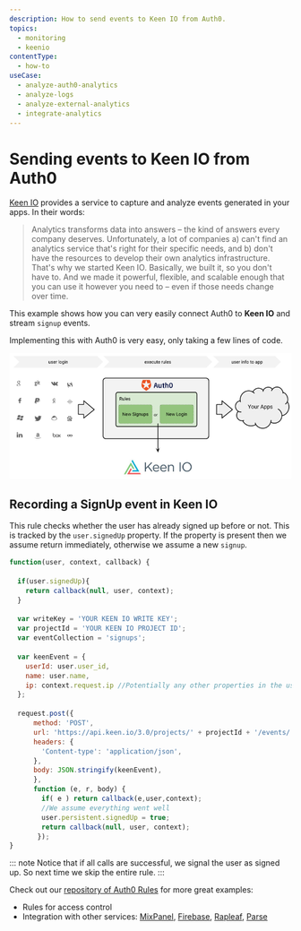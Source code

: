```yaml
---
description: How to send events to Keen IO from Auth0.
topics:
  - monitoring
  - keenio
contentType:
  - how-to
useCase:
  - analyze-auth0-analytics
  - analyze-logs
  - analyze-external-analytics
  - integrate-analytics
---
```

# Sending events to Keen IO from Auth0

[Keen IO](http://keen.io) provides a service to capture and analyze events generated in your apps. In their words:

> Analytics transforms data into answers – the kind of answers every company deserves. Unfortunately, a lot of companies a) can't find an analytics service that's right for their specific needs, and b) don't have the resources to develop their own analytics infrastructure. That's why we started Keen IO. Basically, we built it, so you don't have to. And we made it powerful, flexible, and scalable enough that you can use it however you need to – even if those needs change over time.

This example shows how you can very easily connect Auth0 to __Keen IO__ and stream `signup` events.

Implementing this with Auth0 is very easy, only taking a few lines of code.

![Keen IO Dataflow](/media/articles/tutorials/keen-io-dataflow.png)

## Recording a SignUp event in Keen IO

This rule checks whether the user has already signed up before or not. This is tracked by the `user.signedUp` property. If the property is present then we assume return immediately, otherwise we assume a new `signup`.

```js
function(user, context, callback) {

  if(user.signedUp){
    return callback(null, user, context);
  }

  var writeKey = 'YOUR KEEN IO WRITE KEY';
  var projectId = 'YOUR KEEN IO PROJECT ID';
  var eventCollection = 'signups';

  var keenEvent = {
    userId: user.user_id,
    name: user.name,
    ip: context.request.ip //Potentially any other properties in the user profile/context
  };

  request.post({
      method: 'POST',
      url: 'https://api.keen.io/3.0/projects/' + projectId + '/events/' + eventCollection + '?api_key=' + writeKey,
      headers: {
        'Content-type': 'application/json',
      },
      body: JSON.stringify(keenEvent),
      }, 
      function (e, r, body) {
        if( e ) return callback(e,user,context);
        //We assume everything went well
        user.persistent.signedUp = true;
        return callback(null, user, context);
       });
}
```

::: note
Notice that if all calls are successful, we signal the user as signed up. So next time we skip the entire rule.
:::

Check out our [repository of Auth0 Rules](https://github.com/auth0/rules) for more great examples:

* Rules for access control
* Integration with other services: [MixPanel](http://mixpanel.com), [Firebase](http://firebase.com), [Rapleaf](http://rapleaf.com), [Parse](http://parse.com)
